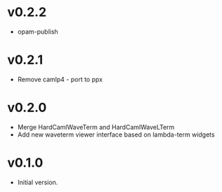 # v0.2.2

* opam-publish

# v0.2.1

* Remove camlp4 - port to ppx

# v0.2.0

* Merge HardCamlWaveTerm and HardCamlWaveLTerm
* Add new waveterm viewer interface based on lambda-term widgets

# v0.1.0

* Initial version.  
